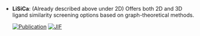



- **LiSiCa**: (Already described above under 2D) Offers both 2D and 3D ligand similarity screening options based on graph-theoretical methods.  

    [![Publication](https://img.shields.io/badge/Publication-Citations:74-blue?style=for-the-badge&logo=bookstack)](https://doi.org/10.1021/acs.jcim.5b00136) 
    [![JIF](https://img.shields.io/badge/Impact_Factor-5.60-purple?style=for-the-badge&logo=academia)](https://doi.org/10.1021/acs.jcim.5b00136)


